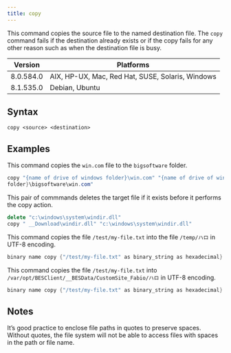 ```yaml
---
title: copy
---
```


This command copies the source file to the named destination file. The `copy` command fails
if the destination already exists or if the copy fails for any other reason such
as when the destination file is busy.

Version | Platforms
--- | ---
8.0.584.0 | AIX, HP-UX, Mac, Red Hat, SUSE, Solaris, Windows
8.1.535.0 | Debian, Ubuntu

## Syntax

    copy <source> <destination>

## Examples

This command copies the `win.com` file to the `bigsoftware` folder.

```actionscript
copy "{name of drive of windows folder}\win.com" "{name of drive of windows
folder}\bigsoftware\win.com"
```

This pair of commmands deletes the target file if it exists before
it performs the copy action.

```actionscript
delete "c:\windows\system\windir.dll"
copy " __Download\windir.dll" "c:\windows\system\windir.dll" 
```
This command copies the file `/test/my-file.txt` into the file `/temp/ハロ` in UTF-8 encoding.

```actionscript
binary name copy {"/test/my-file.txt" as binary_string as hexadecimal} {("/temp/" as binary_string as hexadecimal) & "e3838fe383ade383bc"}
```

This command copies the file `/test/my-file.txt` into `/var/opt/BESClient/__BESData/CustomSite_Fabio/ハロ` in UTF-8 encoding.

```actionscript
binary name copy {"/test/my-file.txt" as binary_string as hexadecimal} e3838fe383ade383bc
```

## Notes

It’s good practice to enclose file paths in quotes to preserve spaces. Without
quotes, the file system will not be able to access files with spaces in the path
or file name.

